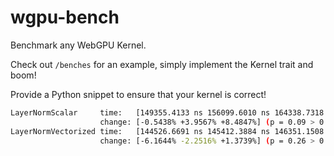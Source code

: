 # wgpu-bench

Benchmark any WebGPU Kernel.

Check out `/benches` for an example, simply implement the Kernel trait and boom!

Provide a Python snippet to ensure that your kernel is correct!

```bash
LayerNormScalar     time:   [149355.4133 ns 156099.6010 ns 164338.7318 ns]
                    change: [-0.5438% +3.9567% +8.4847%] (p = 0.09 > 0.05)
LayerNormVectorized time:   [144526.6691 ns 145412.3884 ns 146351.1508 ns]
                    change: [-6.1644% -2.2516% +1.3739%] (p = 0.26 > 0.05)
```
